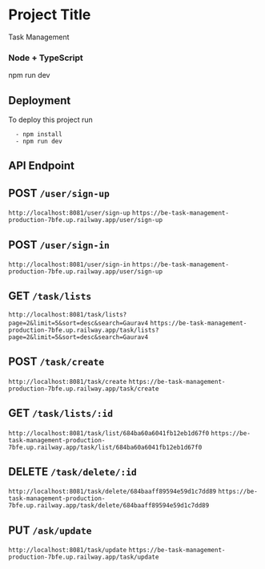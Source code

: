 # Project Title

Task Management

### Node + TypeScript

npm run dev

## Deployment

To deploy this project run

```run project
  - npm install
  - npm run dev
```

## API Endpoint

## POST `/user/sign-up`

`http://localhost:8081/user/sign-up`
`https://be-task-management-production-7bfe.up.railway.app/user/sign-up`

## POST `/user/sign-in`

`http://localhost:8081/user/sign-in`
`https://be-task-management-production-7bfe.up.railway.app/user/sign-up`

## GET `/task/lists`

`http://localhost:8081/task/lists?page=2&limit=5&sort=desc&search=Gaurav4`
`https://be-task-management-production-7bfe.up.railway.app/task/lists?page=2&limit=5&sort=desc&search=Gaurav4`

## POST `/task/create`

`http://localhost:8081/task/create`
`https://be-task-management-production-7bfe.up.railway.app/task/create`

## GET `/task/lists/:id`

`http://localhost:8081/task/list/684ba60a6041fb12eb1d67f0`
`https://be-task-management-production-7bfe.up.railway.app/task/list/684ba60a6041fb12eb1d67f0`

## DELETE `/task/delete/:id`

`http://localhost:8081/task/delete/684baaff89594e59d1c7dd89`
`https://be-task-management-production-7bfe.up.railway.app/task/delete/684baaff89594e59d1c7dd89`

## PUT `/ask/update`

`http://localhost:8081/task/update`
`https://be-task-management-production-7bfe.up.railway.app/task/update`
